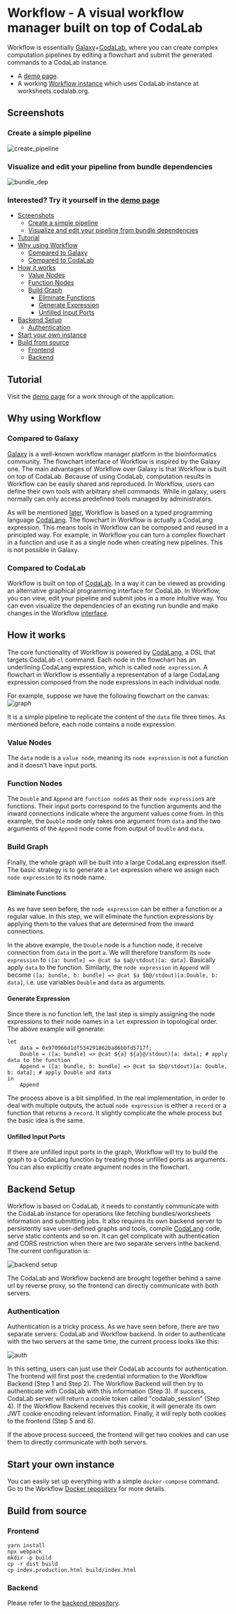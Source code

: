 # Workflow - A visual workflow manager built on top of CodaLab <!-- omit in toc -->

Workflow is essentially [Galaxy](https://usegalaxy.org/)+[CodaLab](https://worksheets.codalab.org/), where you can create complex computation pipelines by editing a flowchart and submit the generated commands to a CodaLab instance. 

- A [demo page](http://13.82.168.247/workflowdemo/).
- A working [Workflow instance](http://13.82.168.247/workflow/) which uses CodaLab instance at worksheets.codalab.org.

## Screenshots

### Create a simple pipeline 
![create_pipeline](https://media.giphy.com/media/Vd8WQ7pCoepGWpZDFO/giphy.gif)

### Visualize and edit your pipeline from bundle dependencies
![bundle_dep](https://media.giphy.com/media/JpwdJDKGTQTQclpROd/giphy.gif)

### Interested? Try it yourself in the [demo page](http://13.82.168.247/workflowdemo/) <!-- omit in toc -->

- [Screenshots](#screenshots)
  - [Create a simple pipeline](#create-a-simple-pipeline)
  - [Visualize and edit your pipeline from bundle dependencies](#visualize-and-edit-your-pipeline-from-bundle-dependencies)
- [Tutorial](#tutorial)
- [Why using Workflow](#why-using-workflow)
  - [Compared to Galaxy](#compared-to-galaxy)
  - [Compared to CodaLab](#compared-to-codalab)
- [How it works](#how-it-works)
  - [Value Nodes](#value-nodes)
  - [Function Nodes](#function-nodes)
  - [Build Graph](#build-graph)
    - [Eliminate Functions](#eliminate-functions)
    - [Generate Expression](#generate-expression)
    - [Unfilled Input Ports](#unfilled-input-ports)
- [Backend Setup](#backend-setup)
  - [Authentication](#authentication)
- [Start your own instance](#start-your-own-instance)
- [Build from source](#build-from-source)
  - [Frontend](#frontend)
  - [Backend](#backend)


## Tutorial
Visit the [demo page](http://13.82.168.247/workflowdemo/) for a work through of the application.

## Why using Workflow


### Compared to Galaxy
[Galaxy](https://usegalaxy.org/) is a well-known workflow manager platform in the bioinformatics community. The flowchart interface of Workflow is inspired by the Galaxy one. The main advantages of Workflow over Galaxy is that Workflow is built on top of CodaLab. Because of using CodaLab, computation results in Workflow can be easily shared and reproduced. In Workflow, users can define their own tools with arbitrary shell commands. While in galaxy, users normally can only access predefined tools managed by administrators. 

As will be mentioned [later](#how-it-works), Workflow is based on a typed programming language [CodaLang](https://github.com/jyh1/codalang). The flowchart in Workflow is actually a CodaLang expression. This means tools in Workflow can be composed and reused in a principled way. For example, in Workflow you can turn a complex flowchart in a function and use it as a single node when creating new pipelines. This is not possible in Galaxy.
 

### Compared to CodaLab
Workflow is built on top of [CodaLab](https://worksheets.codalab.org/). 
In a way it can be viewed as providing an alternative graphical programming interface for CodaLab.
In Workflow, you can view, edit your pipeline and submit jobs in a more intuitive way.
You can even visualize the dependencies of an existing run bundle and make changes in the Workflow [interface](#visualize-and-edit-your-pipeline-from-bundle-dependencies).


## How it works
The core functionality of Workflow is powered by [CodaLang](https://github.com/jyh1/codalang), a DSL 
that targets CodaLab `cl` command. Each node in the flowchart has an underlining CodaLang expression, which is called `node expression`. A flowchart in Workflow is essentially a representation of a large CodaLang expression composed from the node expressions in each individual node.

For example, suppose we have the following flowchart on the canvas:
![graph](imgs/graph.png)

It is a simple pipeline to replicate the content of the `data` file three times. As mentioned before, each node contains a node expression.

### Value Nodes
The `data` node is a `value node`, meaning its `node expression` is not a function and it doesn't have input ports. 

### Function Nodes
The `Double` and `Append` are `function node`s as their `node expression`s are functions. Their input ports correspond to the function arguments and the inward connections indicate where the argument values come from. In this example, the `Double` node only takes one argument from `data` and the two arguments of the `Append` node come from output of `Double` and `data`.

### Build Graph
Finally, the whole graph will be built into a large CodaLang expression itself. The basic strategy is to generate a `let` expression where we assign each `node expression` to its node name.

#### Eliminate Functions
As we have seen before, the `node expression` can be either a function or a regular value. In this step, we will eliminate the function expressions by applying them to the values that are determined from the inward connections.

In the above example, the `Double` node is a function node, it receive connection from `data` in the port `a`. We will therefore transform its `node expression` to `([a: bundle] => @cat $a $a@/stdout)[a: data]`. Basically apply `data` to the function. Similarly, the `node expression` in `Append` will become `([a: bundle, b: bundle] => @cat $a $b@/stdout)[a:Double, b: data]`, i.e. use variables `Double` and `data` as arguments.

#### Generate Expression
Since there is no function left, the last step is simply assigning the node expressions to their node names in a `let` expression in topological order. The above example will generate:
```shell
let
    data = 0x970966d1df534291862ba86bbfd5717f;
    Double = ([a: bundle] => @cat ${a} ${a}@/stdout)[a: data]; # apply data to the function
    Append = ([a: bundle, b: bundle] => @cat $a $b@/stdout)[a: Double, b: data]; # apply Double and data
in
    Append
```

The process above is a bit simplified. In the real implementation, in order to deal with multiple outputs, the actual `node expression` is either a `record` or a function that returns a `record`. It slightly complicate the whole process but the basic idea is the same. 

#### Unfilled Input Ports
If there are unfilled input ports in the graph, Workflow will try to build the graph to a CodaLang function by treating those unfilled ports as arguments. You can also explicitly create argument nodes in the flowchart.

## Backend Setup
Workflow is based on CodaLab, it needs to constantly communicate with the CodaLab instance for operations like fetching bundles/worksheets information and submitting jobs. It also requires its own backend server to persistently save user-defined graphs and tools, compile [CodaLang](https://github.com/jyh1/codalang) code, serve static contents and so on. It can get complicate with authentication and CORS restriction when there are two separate servers inthe backend. The current configuration is:

![backend setup](imgs/serversetup.png)

The CodaLab and Workflow backend are brought together behind a same url by reverse proxy, so the frontend can directly communicate with both servers.

### Authentication
Authentication is a tricky process. As we have seen before, there are two separate servers: CodaLab and Workflow backend. In order to authenticate with the two servers at the same time, the current process looks like this:

![auth](imgs/auth.png)

In this setting, users can just use their CodaLab accounts for authentication. The frontend will first post the credential information to the Workflow Backend (Step 1 and Step 2). The Workflow Backend will then try to authenticate with CodaLab with this information (Step 3). If success, CodaLab server will return a cookie token called "codalab_session" (Step 4). If the Workflow Backend receives this cookie, it will generate its own JWT cookie encoding relevant information. Finally, it will reply both cookies to the frontend (Step 5 and 6). 

If the above process succeed, the frontend will get two cookies and can use them to directly communicate with both servers.

## Start your own instance
You can easily set up everything with a simple `docker-compose` command. Go to the Workflow [Docker repository](https://github.com/jyh1/codalabworkflow-docker) for more details.

## Build from source

### Frontend
```
yarn install
npx webpack
mkdir -p build
cp -r dist build
cp index.production.html build/index.html
```

### Backend
Please refer to the [backend repository](https://github.com/jyh1/codalang-server).